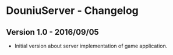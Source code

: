 # DouniuServer - Changelog

## Version 1.0 - 2016/09/05

- Initial version about server implementation of game application. 

